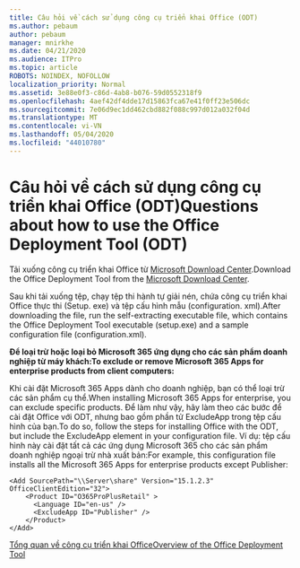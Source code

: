 ```yaml
---
title: Câu hỏi về cách sử dụng công cụ triển khai Office (ODT)
ms.author: pebaum
author: pebaum
manager: mnirkhe
ms.date: 04/21/2020
ms.audience: ITPro
ms.topic: article
ROBOTS: NOINDEX, NOFOLLOW
localization_priority: Normal
ms.assetid: 3e88e0f3-c86d-4ab8-b076-59d0552318f9
ms.openlocfilehash: 4aef42df4dde17d15863fca67e41f0ff23e506dc
ms.sourcegitcommit: 7e06d9ec1dd462cbd882f088c997d012a032f04d
ms.translationtype: MT
ms.contentlocale: vi-VN
ms.lasthandoff: 05/04/2020
ms.locfileid: "44010780"
---
```

# <a name="questions-about-how-to-use-the-office-deployment-tool-odt"></a><span data-ttu-id="13d77-102">Câu hỏi về cách sử dụng công cụ triển khai Office (ODT)</span><span class="sxs-lookup"><span data-stu-id="13d77-102">Questions about how to use the Office Deployment Tool (ODT)</span></span>

<span data-ttu-id="13d77-103">Tải xuống công cụ triển khai Office từ [Microsoft Download Center](https://go.microsoft.com/fwlink/p/?LinkID=626065).</span><span class="sxs-lookup"><span data-stu-id="13d77-103">Download the Office Deployment Tool from the [Microsoft Download Center](https://go.microsoft.com/fwlink/p/?LinkID=626065).</span></span>
  
<span data-ttu-id="13d77-104">Sau khi tải xuống tệp, chạy tệp thi hành tự giải nén, chứa công cụ triển khai Office thực thi (Setup. exe) và tệp cấu hình mẫu (configuration. xml).</span><span class="sxs-lookup"><span data-stu-id="13d77-104">After downloading the file, run the self-extracting executable file, which contains the Office Deployment Tool executable (setup.exe) and a sample configuration file (configuration.xml).</span></span>
  
 <span data-ttu-id="13d77-105">**Để loại trừ hoặc loại bỏ Microsoft 365 ứng dụng cho các sản phẩm doanh nghiệp từ máy khách:**</span><span class="sxs-lookup"><span data-stu-id="13d77-105">**To exclude or remove Microsoft 365 Apps for enterprise products from client computers:**</span></span>
  
<span data-ttu-id="13d77-106">Khi cài đặt Microsoft 365 Apps dành cho doanh nghiệp, bạn có thể loại trừ các sản phẩm cụ thể.</span><span class="sxs-lookup"><span data-stu-id="13d77-106">When installing Microsoft 365 Apps for enterprise, you can exclude specific products.</span></span> <span data-ttu-id="13d77-107">Để làm như vậy, hãy làm theo các bước để cài đặt Office với ODT, nhưng bao gồm phần tử ExcludeApp trong tệp cấu hình của bạn.</span><span class="sxs-lookup"><span data-stu-id="13d77-107">To do so, follow the steps for installing Office with the ODT, but include the ExcludeApp element in your configuration file.</span></span> <span data-ttu-id="13d77-108">Ví dụ: tệp cấu hình này cài đặt tất cả các ứng dụng Microsoft 365 cho các sản phẩm doanh nghiệp ngoại trừ nhà xuất bản:</span><span class="sxs-lookup"><span data-stu-id="13d77-108">For example, this configuration file installs all the Microsoft 365 Apps for enterprise products except Publisher:</span></span>
  
```
<Add SourcePath="\\Server\share" Version="15.1.2.3" OfficeClientEdition="32">
    <Product ID="O365ProPlusRetail" >
      <Language ID="en-us" />
      <ExcludeApp ID="Publisher" />
    </Product>
</Add>
```

[<span data-ttu-id="13d77-109">Tổng quan về công cụ triển khai Office</span><span class="sxs-lookup"><span data-stu-id="13d77-109">Overview of the Office Deployment Tool</span></span>](https://docs.microsoft.com/deployoffice/overview-office-deployment-tool)
  

